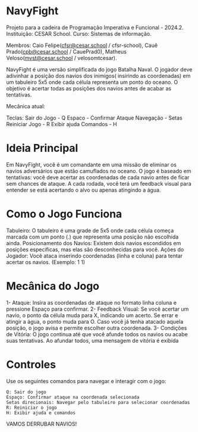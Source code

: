 # NavyFight
Projeto para a cadeira de Programação Imperativa e Funcional - 2024.2.
Instituição: CESAR School.
Curso: Sistemas de informação.

Membros: Caio Felipe(cfsr@cesar.school / cfsr-school), Cauê Prado(cpb@cesar.school / CauePrad0), Matheus Veloso(mvst@cesar.school / velosomtcesar).

NavyFight é uma versão simplificada do jogo Batalha Naval. 
O jogador deve adivinhar a posição dos navios dos inimigos( insirindo as coordenadas) em um tabuleiro 5x5 onde cada célula representa um ponto do oceano. 
O objetivo é acertar todas as posições dos navios antes de acabar as tentativas.


Mecânica atual:

  Teclas:
  Sair do Jogo - Q
  Espaco - Confirmar Ataque
  Navegação - Setas
  Reiniciar Jogo - R
  Exibir ajuda Comandos - H

# Ideia Principal
  Em NavyFight, você é um comandante em uma missão de eliminar os navios adversários que estão camuflados no oceano. O jogo é baseado em tentativas: você deve acertar as coordenadas de cada navio antes de ficar sem chances de ataque. A cada rodada, você terá um feedback   visual para entender se está acertando o alvo ou apenas atingindo a água.

# Como o Jogo Funciona
  Tabuleiro: O tabuleiro é uma grade de 5x5 onde cada célula começa marcada com um ponto (.) que representa uma posição não escolhida ainda.
  Posicionamento dos Navios: Existem dois navios escondidos em posições específicas, mas elas são desconhecidas para você.
  Ações do Jogador: Você ataca inserindo coordenadas (linha e coluna) para tentar acertar os navios. (Exemplo: 1 1)


# Mecânica do Jogo
  1- Ataque: Insira as coordenadas de ataque no formato linha coluna e pressione Espaço para confirmar.
  2- Feedback Visual:
    Se você acertar um navio, o ponto da célula muda para X, indicando um acerto.
    Se errar e atingir a água, o ponto muda para O.
    Caso você já tenha atacado aquela posição, o jogo avisa e permite escolher outra coordenada.
  3- Condições de Vitória: O jogo continua até que você afunde todos os navios ou acabe suas tentativas. Ao afundar todos, uma mensagem de vitória é exibida
  
# Controles
  Use os seguintes comandos para navegar e interagir com o jogo:
  
    Q: Sair do jogo
    Espaço: Confirmar ataque na coordenada selecionada
    Setas direcionais: Navegar pelo tabuleiro para selecionar coordenadas
    R: Reiniciar o jogo
    H: Exibir ajuda e comandos
  
VAMOS DERRUBAR NAVIOS!



